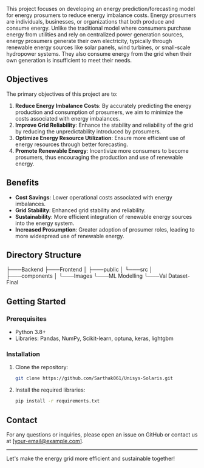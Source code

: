 
This project focuses on developing an energy prediction/forecasting model for energy prosumers to reduce energy imbalance costs. Energy prosumers are individuals, businesses, or organizations that both produce and consume energy. Unlike the traditional model where consumers purchase energy from utilities and rely on centralized power generation sources, energy prosumers generate their own electricity, typically through renewable energy sources like solar panels, wind turbines, or small-scale hydropower systems. They also consume energy from the grid when their own generation is insufficient to meet their needs.

## Objectives

The primary objectives of this project are to:

1. **Reduce Energy Imbalance Costs**: By accurately predicting the energy production and consumption of prosumers, we aim to minimize the costs associated with energy imbalances.
2. **Improve Grid Reliability**: Enhance the stability and reliability of the grid by reducing the unpredictability introduced by prosumers.
3. **Optimize Energy Resource Utilization**: Ensure more efficient use of energy resources through better forecasting.
4. **Promote Renewable Energy**: Incentivize more consumers to become prosumers, thus encouraging the production and use of renewable energy.

## Benefits

- **Cost Savings**: Lower operational costs associated with energy imbalances.
- **Grid Stability**: Enhanced grid stability and reliability.
- **Sustainability**: More efficient integration of renewable energy sources into the energy system.
- **Increased Prosumption**: Greater adoption of prosumer roles, leading to more widespread use of renewable energy.

## Directory Structure

├───Backend
├───Frontend
│   ├───public
│   └───src
│       ├───components
│       └───Images
└───ML Modelling
    └───Val Dataset- Final


## Getting Started

### Prerequisites

- Python 3.8+
- Libraries: Pandas, NumPy, Scikit-learn, optuna, keras, lightgbm

### Installation

1. Clone the repository:
   ```bash
   git clone https://github.com/Sarthak061/Unisys-Solaris.git
   ```

2. Install the required libraries:
   ```bash
   pip install -r requirements.txt
   ```
    
## Contact

For any questions or inquiries, please open an issue on GitHub or contact us at [your-email@example.com].

---

Let's make the energy grid more efficient and sustainable together! 
